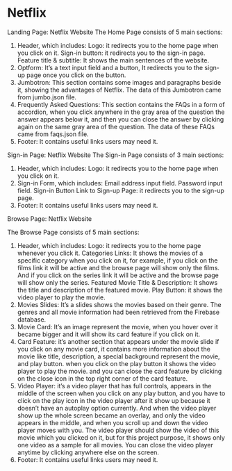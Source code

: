 # Netflix


Landing Page: Netflix Website
The Home Page consists of 5 main sections:
1) Header, which includes:
Logo: it redirects you to the home page when you click on it.
Sign-in button: it redirects you to the sign-in page.
Feature title & subtitle: It shows the main sentences of the website.
2) Optform: It’s a text input field and a button, It redirects you to the sign-up page once you click on the button.
3) Jumbotron: This section contains some images and paragraphs beside it, showing the advantages of Netflix. The data of this Jumbotron came from jumbo.json file.
4) Frequently Asked Questions: This section contains the FAQs in a form of accordion, when you click anywhere in the gray area of the question the answer appears below it, and then you can close the answer by clicking again on the same gray area of the question. The data of these FAQs came from faqs.json file.
5) Footer: It contains useful links users may need it.


Sign-in Page: Netflix Website
The Sign-in Page consists of 3 main sections:
1) Header, which includes:
Logo: it redirects you to the home page when you click on it.
2) Sign-in Form, which includes:
Email address input field.
Password input field.
Sign-in Button
Link to Sign-up Page: it redirects you to the sign-up page.
3) Footer: It contains useful links users may need it.


Browse Page: Netflix Website

The Browse Page consists of 5 main sections:
1) Header, which includes:
Logo: it redirects you to the home page whenever you click it.
Categories Links: It shows the movies of a specific category when you click on it, for example, if you click on the films link it will be active and the browse page will show only the films. And if you click on the series link it will be active and the browse page will show only the series.
Featured Movie Title & Description: It shows the title and description of the featured movie.
Play Button: it shows the video player to play the movie.
2) Movies Slides: It’s a slides shows the movies based on their genre. The genres and all movie information had been retrieved from the Firebase database.
3) Movie Card: It’s an image represent the movie, when you hover over it became bigger and it will show its card feature if you click on it.
4) Card Feature: it’s another section that appears under the movie slide if you click on any movie card, it contains more information about the movie like title, description, a special background represent the movie, and play button. when you click on the play button it shows the video player to play the movie. and you can close the card feature by clicking on the close icon in the top right corner of the card feature.
5) Video Player: it’s a video player that has full controls, appears in the middle of the screen when you click on any play button, and you have to click on the play icon in the video player after it show up because it doesn’t have an autoplay option currently. And when the video player show up the whole screen became an overlay, and only the video appears in the middle, and when you scroll up and down the video player moves with you. The video player should show the video of this movie which you clicked on it, but for this project purpose, it shows only one video as a sample for all movies.
You can close the video player anytime by clicking anywhere else on the screen.
6) Footer: It contains useful links users may need it.

